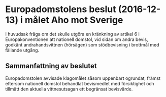 # Europadomstolens beslut (2016-12-13) i målet Aho mot Sverige

I huvudsak fråga om det skulle utgöra en kränkning av artikel 6 i Europakonventionen att nationell domstol, vid sidan om andra bevis, godkänt andrahandsvittnen (hörsägen) som stödbevisning i brottmål med fällande utgång.


## Sammanfattning av beslutet

Europadomstolen avvisade klagomålet såsom uppenbart ogrundat, främst eftersom nationell domstol behandlat bevismedlet med försiktighet och tillmätt den aktuella vittnesutsagan ett begränsat bevisvärde.

